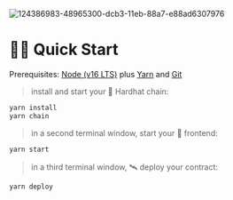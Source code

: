 
![124386983-48965300-dcb3-11eb-88a7-e88ad6307976](https://user-images.githubusercontent.com/33890215/158068585-89e82820-11b9-4d1d-ba28-9e9e06fb4462.png)


# 🏄‍♂️ Quick Start

Prerequisites: [Node (v16 LTS)](https://nodejs.org/en/download/) plus [Yarn](https://classic.yarnpkg.com/en/docs/install/) and [Git](https://git-scm.com/downloads)


> install and start your 👷‍ Hardhat chain:

```bash
yarn install
yarn chain
```

> in a second terminal window, start your 📱 frontend:

```bash
yarn start
```

> in a third terminal window, 🛰 deploy your contract:

```bash
yarn deploy
```
